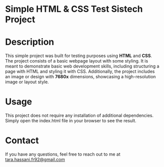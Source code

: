 # Simple HTML & CSS Test Sistech Project

# Description
This simple project was built for testing purposes using **HTML** and **CSS**. 
The project consists of a basic webpage layout with some styling. 
It is meant to demonstrate basic web development skills, including structuring a page with HTML and styling it with CSS.
Additionally, the project includes an image or design with **7680x** dimensions, showcasing a high-resolution image or layout style.

# Usage
This project does not require any installation of additional dependencies.
Simply open the index.html file in your browser to see the result.

# Contact
If you have any questions, feel free to reach out to me at tara.hassani.fr92@gmail.com
